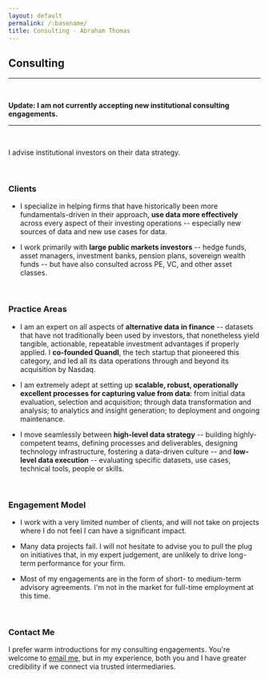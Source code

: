 ```yaml
---
layout: default
permalink: /:basename/
title: Consulting · Abraham Thomas
---
```


## Consulting

----

<br/>

**Update: I am not currently accepting new institutional consulting engagements.**


-----

<br/>


I advise institutional investors on their data strategy.

<br/>

### Clients

* I specialize in helping firms that have historically been more fundamentals-driven in their approach, **use data more effectively** across every aspect of their investing operations --  especially new sources of data and new use cases for data.

* I work primarily with **large public markets investors** -- hedge funds, asset managers, investment banks, pension plans, sovereign wealth funds -- but have also consulted across PE, VC, and other asset classes.  

<br/>

### Practice Areas

* I am an expert on all aspects of **alternative data in finance** -- datasets that have not traditionally been used by investors, that nonetheless yield tangible, actionable, repeatable investment advantages if properly applied.  I **co-founded Quandl**, the tech startup that pioneered this category, and led all its data operations through and beyond its acquisition by Nasdaq.

* I am extremely adept at setting up **scalable, robust, operationally excellent processes for capturing value from data**: from initial data evaluation, selection and acquisition; through data transformation and analysis; to analytics and insight generation; to deployment and ongoing maintenance.  

* I move seamlessly between **high-level data strategy** --  building highly-competent teams, defining processes and deliverables, designing technology infrastructure, fostering a data-driven culture -- and **low-level data execution** -- evaluating specific datasets, use cases, technical tools, people or skills.

<br/>

### Engagement Model

* I work with a very limited number of clients, and will not take on projects where I do not feel I can have a significant impact.

* Many data projects fail.  I will not hesitate to advise you to pull the plug on initiatives that, in my expert judgement, are unlikely to drive long-term performance for your firm.  

* Most of my engagements are in the form of short- to medium-term advisory agreements.  I'm not in the market for full-time employment at this time.  

<!-- * My services are not cheap.  I am one of the world's leading experts on alternative data and data-driven investing, and my compensation reflects that.-->   

<br/>

### Contact Me

I prefer warm introductions for my consulting engagements.  You're welcome to [email me](mailto:at@abrahamthomas.info), but in my experience, both you and I have greater credibility if we connect via trusted intermediaries.

<br/>
<br/>
<br/>
